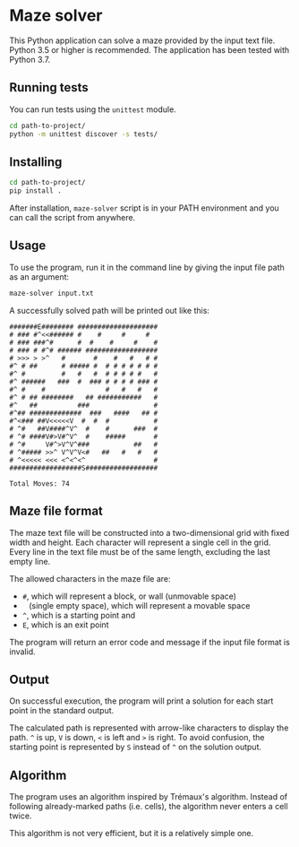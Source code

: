 # Maze solver

This Python application can solve a maze provided by the input text file.
Python 3.5 or higher is recommended. The application has been tested with Python 3.7.

## Running tests

You can run tests using the `unittest` module.

```sh
cd path-to-project/
python -m unittest discover -s tests/
```

## Installing

```sh
cd path-to-project/
pip install .
```

After installation, `maze-solver` script is in your PATH environment and you
can call the script from anywhere.

## Usage

To use the program, run it in the command line by giving the input file path
as an argument:

```bash
maze-solver input.txt
```

A successfully solved path will be printed out like this:

```
#######E######## ####################
# ### #^<<###### #    #     #     #  
# ### ###^#      #  #    #     #    #
# ### # #^# ###### ##################
# >>> > >^   #       #    #   #   # #
#^ # ##      # ##### #  # # # # # # #
#^ #         #   #   #  # # # # #   #
#^ ######   ###  #  ### # # # # ### #
#^ #    #               #   #   #   #
#^ # ## ########   ## ###########   #
#^   ##          ###                #
#^## #############  ###   ####   ## #
#^<### ##V<<<<<V  #  #  #           #
# ^#   ##V####^V^  #    #      ###  #
# ^# ####V#>V#^V^  #    #####       #
# ^#     V#^>V^V^###           ##   #
# ^##### >>^ V^V^V<#   ##   #   #   #
# ^<<<<< <<< <^<^<^                 #
##################S##################

Total Moves: 74
```

## Maze file format

The maze text file will be constructed into a two-dimensional grid with
fixed width and height. Each character will represent a single cell in
the grid. Every line in the text file must be of the same
length, excluding the last empty line.

The allowed characters in the maze file are:
 - `#`, which will represent a block, or wall (unmovable space)
 - ` ` (single empty space), which will represent a movable space
 - `^`, which is a starting point and
 - `E`, which is an exit point

The program will return an error code and message if the input file format
is invalid.

## Output

On successful execution, the program will print a solution for each start
point in the standard output.

The calculated path is represented with arrow-like characters to display the path.
`^` is up, `V` is down, `<` is left and `>` is right.
To avoid confusion, the starting
point is represented by `S` instead of `^` on the solution output.

## Algorithm

The program uses an algorithm inspired by Trémaux's algorithm. Instead of following already-marked paths (i.e. cells), the algorithm never enters
a cell twice.

This algorithm is not very efficient, but it is a relatively simple one.
